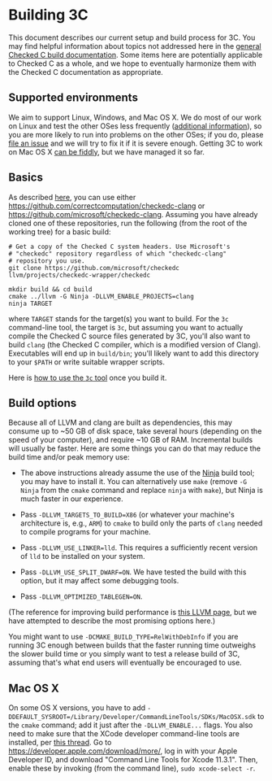 # Building 3C

This document describes our current setup and build process for 3C.
You may find helpful information about topics not addressed here in
the [general Checked C build documentation](../Setup-and-Build.md).
Some items here are potentially applicable to Checked C as a whole,
and we hope to eventually harmonize them with the Checked C
documentation as appropriate.

## Supported environments

We aim to support Linux, Windows, and Mac OS X. We do most of our work
on Linux and test the other OSes less frequently ([additional
information](README.md#which-checkedc-clang-repository-to-use)), so
you are more likely to run into problems on the other OSes; if you do,
please [file an issue](CONTRIBUTING.md#issues) and we will try to fix
it if it is severe enough. Getting 3C to work on Mac OS X [can be
fiddly](#mac-os-x), but we have managed it so far.

## Basics

As described [here](README.md#which-checkedc-clang-repository-to-use),
you can use either
https://github.com/correctcomputation/checkedc-clang or
https://github.com/microsoft/checkedc-clang. Assuming you have already
cloned one of these repositories, run the following (from the root of
the working tree) for a basic build:

```
# Get a copy of the Checked C system headers. Use Microsoft's
# "checkedc" repository regardless of which "checkedc-clang"
# repository you use.
git clone https://github.com/microsoft/checkedc llvm/projects/checkedc-wrapper/checkedc

mkdir build && cd build
cmake ../llvm -G Ninja -DLLVM_ENABLE_PROJECTS=clang
ninja TARGET
```

where `TARGET` stands for the target(s) you want to build. For the
`3c` command-line tool, the target is `3c`, but assuming you want to
actually compile the Checked C source files generated by 3C, you'll
also want to build `clang` (the Checked C compiler, which is a
modified version of Clang). Executables will end up in `build/bin`;
you'll likely want to add this directory to your `$PATH` or write
suitable wrapper scripts.

Here is [how to use the `3c` tool](../../../tools/3c/README.md) once
you build it.

## Build options

Because all of LLVM and clang are built as dependencies, this may
consume up to ~50 GB of disk space, take several hours (depending on
the speed of your computer), and require ~10 GB of RAM. Incremental
builds will usually be faster. Here are some things you can do that
may reduce the build time and/or peak memory use:

- The above instructions already assume the use of the
  [Ninja](https://ninja-build.org/) build tool; you may have to
  install it. You can alternatively use `make` (remove `-G Ninja` from
  the `cmake` command and replace `ninja` with `make`), but Ninja is
  much faster in our experience.

- Pass `-DLLVM_TARGETS_TO_BUILD=X86` (or whatever your machine's
  architecture is, e.g., `ARM`) to `cmake` to build only the parts of
  `clang` needed to compile programs for your machine.

- Pass `-DLLVM_USE_LINKER=lld`. This requires a sufficiently recent
  version of `lld` to be installed on your system.

- Pass `-DLLVM_USE_SPLIT_DWARF=ON`. We have tested the build with this
  option, but it may affect some debugging tools.

- Pass `-DLLVM_OPTIMIZED_TABLEGEN=ON`.

(The reference for improving build performance is [this LLVM
page](https://www.llvm.org/docs/GettingStarted.html#common-problems),
but we have attempted to describe the most promising options here.)

You might want to use `-DCMAKE_BUILD_TYPE=RelWithDebInfo` if you are
running 3C enough between builds that the faster running time
outweighs the slower build time or you simply want to test a release
build of 3C, assuming that's what end users will eventually be
encouraged to use.

## Mac OS X

On some OS X versions, you have to add
`-DDEFAULT_SYSROOT=/Library/Developer/CommandLineTools/SDKs/MacOSX.sdk`
to the `cmake` command; add it just after the `-DLLVM_ENABLE...`
flags. You also need to make sure that the XCode developer
command-line tools are installed, per [this
thread](https://github.com/Homebrew/homebrew-core/issues/20791). Go to
https://developer.apple.com/download/more/, log in with your Apple
Developer ID, and download "Command Line Tools for Xcode 11.3.1".
Then, enable these by invoking (from the command line), `sudo
xcode-select -r`.
